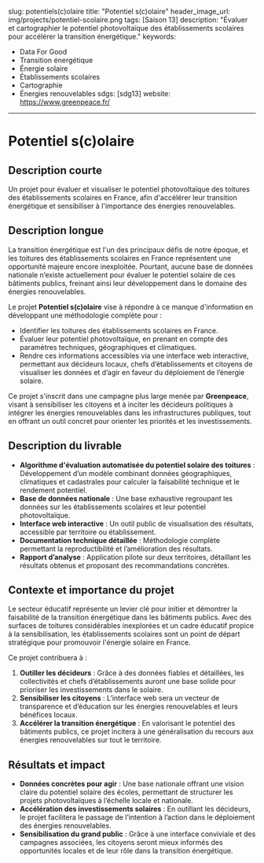 slug: potentiels(c)olaire
title: "Potentiel s(c)olaire"
header_image_url: img/projects/potentiel-scolaire.png
tags: [Saison 13]
description: "Évaluer et cartographier le potentiel photovoltaïque des établissements scolaires pour accélérer la transition énergétique."
keywords:
  - Data For Good
  - Transition énergétique
  - Énergie solaire
  - Établissements scolaires
  - Cartographie
  - Énergies renouvelables
sdgs: [sdg13]
website: https://www.greenpeace.fr/
---

# Potentiel s(c)olaire

## Description courte
Un projet pour évaluer et visualiser le potentiel photovoltaïque des toitures des établissements scolaires en France, afin d'accélérer leur transition énergétique et sensibiliser à l'importance des énergies renouvelables.

## Description longue
La transition énergétique est l'un des principaux défis de notre époque, et les toitures des établissements scolaires en France représentent une opportunité majeure encore inexploitée. Pourtant, aucune base de données nationale n’existe actuellement pour évaluer le potentiel solaire de ces bâtiments publics, freinant ainsi leur développement dans le domaine des énergies renouvelables.

Le projet **Potentiel s(c)olaire** vise à répondre à ce manque d'information en développant une méthodologie complète pour :  
- Identifier les toitures des établissements scolaires en France.  
- Évaluer leur potentiel photovoltaïque, en prenant en compte des paramètres techniques, géographiques et climatiques.  
- Rendre ces informations accessibles via une interface web interactive, permettant aux décideurs locaux, chefs d’établissements et citoyens de visualiser les données et d’agir en faveur du déploiement de l’énergie solaire.  

Ce projet s'inscrit dans une campagne plus large menée par **Greenpeace**, visant à sensibiliser les citoyens et à inciter les décideurs politiques à intégrer les énergies renouvelables dans les infrastructures publiques, tout en offrant un outil concret pour orienter les priorités et les investissements.

## Description du livrable
- **Algorithme d'évaluation automatisée du potentiel solaire des toitures** : Développement d’un modèle combinant données géographiques, climatiques et cadastrales pour calculer la faisabilité technique et le rendement potentiel.  
- **Base de données nationale** : Une base exhaustive regroupant les données sur les établissements scolaires et leur potentiel photovoltaïque.  
- **Interface web interactive** : Un outil public de visualisation des résultats, accessible par territoire ou établissement.  
- **Documentation technique détaillée** : Méthodologie complète permettant la reproductibilité et l’amélioration des résultats.  
- **Rapport d’analyse** : Application pilote sur deux territoires, détaillant les résultats obtenus et proposant des recommandations concrètes.  

## Contexte et importance du projet
Le secteur éducatif représente un levier clé pour initier et démontrer la faisabilité de la transition énergétique dans les bâtiments publics. Avec des surfaces de toitures considérables inexplorées et un cadre éducatif propice à la sensibilisation, les établissements scolaires sont un point de départ stratégique pour promouvoir l'énergie solaire en France.

Ce projet contribuera à :  
1. **Outiller les décideurs** : Grâce à des données fiables et détaillées, les collectivités et chefs d’établissements auront une base solide pour prioriser les investissements dans le solaire.  
2. **Sensibiliser les citoyens** : L’interface web sera un vecteur de transparence et d’éducation sur les énergies renouvelables et leurs bénéfices locaux.  
3. **Accélérer la transition énergétique** : En valorisant le potentiel des bâtiments publics, ce projet incitera à une généralisation du recours aux énergies renouvelables sur tout le territoire.  

## Résultats et impact
- **Données concrètes pour agir** : Une base nationale offrant une vision claire du potentiel solaire des écoles, permettant de structurer les projets photovoltaïques à l’échelle locale et nationale.  
- **Accélération des investissements solaires** : En outillant les décideurs, le projet facilitera le passage de l’intention à l’action dans le déploiement des énergies renouvelables.  
- **Sensibilisation du grand public** : Grâce à une interface conviviale et des campagnes associées, les citoyens seront mieux informés des opportunités locales et de leur rôle dans la transition énergétique.
